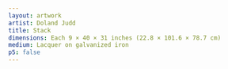 ```yaml
---
layout: artwork
artist: Doland Judd
title: Stack
dimensions: Each 9 × 40 × 31 inches (22.8 × 101.6 × 78.7 cm)
medium: Lacquer on galvanized iron
p5: false
---
```


<script type="module">
import * as THREE from 'three';
import { init, loadAssets, scaleCanvas, setupControls, setupGallery } from '../assets/js/3d.js';

let stack;

const { scene, camera, renderer, seed } = init("model", 43);

loadAssets(scene).then(() => {
  setupGallery(scene);
  scaleCanvas("artwork-container", scene, camera, renderer);
  setupArtwork(scene, seed);
  renderer.render(scene, camera);
});

window.addEventListener("resize", () => scaleCanvas("artwork-container", scene, camera, renderer));
setupControls(scene, camera, renderer, seed, setupArtwork, teardownArtwork);

function setupArtwork(scene, seed) {
  const { brushedMetalMaterial } = scene.userData.materials;

  // Artwork (Stack)
  stack = new THREE.Group();
  const unitWidth = 1.016;  // 9 inches in meters
  const unitHeight = 0.228; // 40 inches in meters
  const unitDepth = 0.787;  // 31 inches in meters
  const interval = 0.228;   // 9 inches in meters

  const number = Math.floor(THREE.MathUtils.seededRandom(seed) * 4096);
  for (let i = 0; i < 12; i++) {
    // Check if bit at position i is 1
    if ((number & (1 << i)) !== 0) {
      const geometry = new THREE.BoxGeometry(unitWidth, unitHeight, unitDepth);
      const unit = new THREE.Mesh(geometry, brushedMetalMaterial);
      unit.castShadow = true;
      unit.position.y = i * (unitHeight + interval);
      stack.add(unit);
    }
  }
  stack.position.y = 1.5 * interval;
  scene.add(stack);
}

function teardownArtwork(scene) {
  scene.remove(stack);
}
</script>